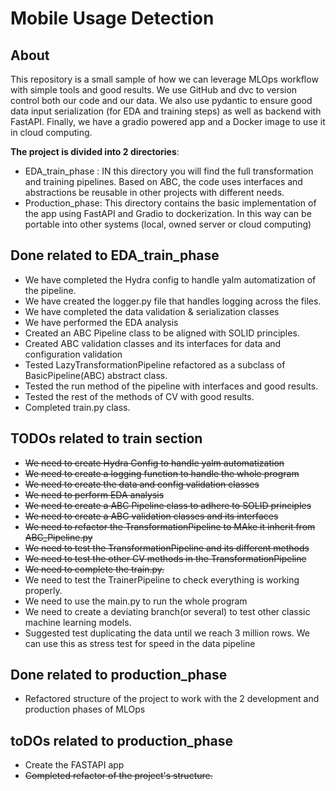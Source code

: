 # Mobile Usage Detection

## About

This repository is a small sample of how we can leverage MLOps workflow with simple tools and good results. We use GitHub and dvc to version control both our code and our data. We also use pydantic to ensure good data input serialization (for EDA and training steps) as well as backend with FastAPI. Finally, we have a gradio powered app and a Docker image to use it in cloud computing.

**The project is divided into 2 directories**:
  - EDA_train_phase : IN this directory you will find the full transformation and training pipelines. Based on ABC, the code uses interfaces and abstractions be reusable in other projects with different needs.
  - Production_phase: This directory contains the basic implementation of the app using FastAPI and Gradio to dockerization. In this way can be portable into other systems (local, owned server or cloud computing)

## Done related to EDA_train_phase
- We have completed the Hydra config to handle yalm automatization of the pipeline.
- We have created the logger.py file that handles logging across the files.
- We have completed the data validation & serialization classes
- We have performed the EDA analysis
- Created an ABC Pipeline class to be aligned with SOLID principles.
- Created ABC validation classes and its interfaces for data and configuration validation
- Tested LazyTransformationPipeline refactored as a subclass of BasicPipeline(ABC) abstract class.
- Tested the run method of the pipeline with interfaces and good results.
- Tested the rest of the methods of CV with good results.
- Completed train.py class.


## TODOs related to train section
  - ~~We need to create Hydra Config to handle yalm automatization~~ 
  - ~~We need to create a logging function to handle the whole program~~
  - ~~We need to create the data and config validation classes~~
  - ~~We need to perform EDA analysis~~
  - ~~We need to create a ABC Pipeline class to adhere to SOLID principles~~
  - ~~We need to create a ABC validation classes and its interfaces~~
  - ~~We need to refactor the TransformationPipeline to MAke it inherit from ABC_Pipeline.py~~
  - ~~We need to test the TransformationPipeline and its different methods~~
  - ~~We need to test the other CV methods in the TransformationPipeline~~
  - ~~We need to complete the train.py.~~
  - We need to test the TrainerPipeline to check everything is working properly.
  - We need to use the main.py to run the whole program
  - We need to create a deviating branch(or several) to test other classic machine learning models.
  - Suggested test duplicating the data until we reach 3 million rows. We can use this as stress test for speed in the data pipeline


## Done related to production_phase
  - Refactored structure of the project to work with the 2 development and production phases of MLOps

## toDOs related to production_phase
 - Create the FASTAPI app
 - ~~Completed refactor of the project's structure.~~
